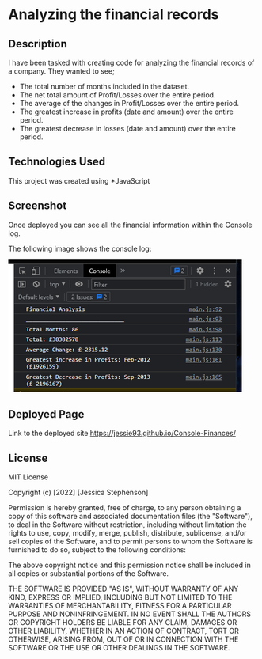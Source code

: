 # Analyzing the financial records

## Description

I have been tasked with creating code for analyzing the financial records of a company. They wanted to see;
* The total number of months included in the dataset.
* The net total amount of Profit/Losses over the entire period.
* The average of the changes in Profit/Losses over the entire period.
* The greatest increase in profits (date and amount) over the entire period.
* The greatest decrease in losses (date and amount) over the entire period.



## Technologies Used
This project was created using 
*JavaScript


## Screenshot
Once deployed you can see all the financial information within the Console log.

The following image shows the console log:

![Financial Analysis in the Console Log](assets/Screenshot%202022-12-30%20113013.png)

## Deployed Page
Link to the deployed site
https://jessie93.github.io/Console-Finances/


## License 
MIT License

Copyright (c) [2022] [Jessica Stephenson]

Permission is hereby granted, free of charge, to any person obtaining a copy
of this software and associated documentation files (the "Software"), to deal
in the Software without restriction, including without limitation the rights
to use, copy, modify, merge, publish, distribute, sublicense, and/or sell
copies of the Software, and to permit persons to whom the Software is
furnished to do so, subject to the following conditions:

The above copyright notice and this permission notice shall be included in all
copies or substantial portions of the Software.

THE SOFTWARE IS PROVIDED "AS IS", WITHOUT WARRANTY OF ANY KIND, EXPRESS OR
IMPLIED, INCLUDING BUT NOT LIMITED TO THE WARRANTIES OF MERCHANTABILITY,
FITNESS FOR A PARTICULAR PURPOSE AND NONINFRINGEMENT. IN NO EVENT SHALL THE
AUTHORS OR COPYRIGHT HOLDERS BE LIABLE FOR ANY CLAIM, DAMAGES OR OTHER
LIABILITY, WHETHER IN AN ACTION OF CONTRACT, TORT OR OTHERWISE, ARISING FROM,
OUT OF OR IN CONNECTION WITH THE SOFTWARE OR THE USE OR OTHER DEALINGS IN THE
SOFTWARE.

